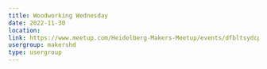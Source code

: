 ```yaml
---
title: Woodworking Wednesday
date: 2022-11-30
location: 
link: https://www.meetup.com/Heidelberg-Makers-Meetup/events/dfbltsydcpbnc/
usergroup: makershd
type: usergroup
---
```

